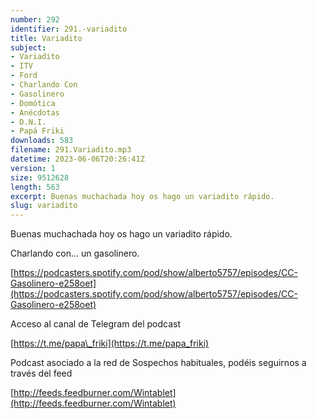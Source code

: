 ```yaml
---
number: 292
identifier: 291.-variadito
title: Variadito
subject:
- Variadito
- ITV
- Ford
- Charlando Con
- Gasolinero
- Domótica
- Anécdotas
- D.N.I.
- Papá Friki
downloads: 583
filename: 291.Variadito.mp3
datetime: 2023-06-06T20:26:41Z
version: 1
size: 9512628
length: 563
excerpt: Buenas muchachada hoy os hago un variadito rápido.
slug: variadito
---
```

Buenas muchachada hoy os hago un variadito rápido.

Charlando con... un gasolinero.

[https://podcasters.spotify.com/pod/show/alberto5757/episodes/CC-Gasolinero-e258oet](https://podcasters.spotify.com/pod/show/alberto5757/episodes/CC-Gasolinero-e258oet)

Acceso al canal de Telegram del podcast

[https://t.me/papa\_friki](https://t.me/papa_friki)

Podcast asociado a la red de Sospechos habituales, podéis seguirnos a través del feed

[http://feeds.feedburner.com/Wintablet](http://feeds.feedburner.com/Wintablet)